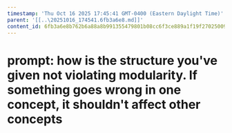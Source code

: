```yaml
---
timestamp: 'Thu Oct 16 2025 17:45:41 GMT-0400 (Eastern Daylight Time)'
parent: '[[..\20251016_174541.6fb3a6e8.md]]'
content_id: 6fb3a6e8b762b6a88a8b991355479801b08cc6f3ce889a1f19f27025009ed2fb
---
```


# prompt: how is the structure you've given not violating modularity. If something goes wrong in one concept, it shouldn't affect other concepts
